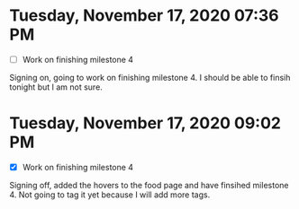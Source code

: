 # Tuesday, November 17, 2020 07:36 PM
- [ ] Work on finishing milestone 4

Signing on, going to work on finishing milestone 4. I should be able to finsih tonight but I am not sure. 

# Tuesday, November 17, 2020 09:02 PM
- [x] Work on finishing milestone 4

Signing off, added the hovers to the food page and have finsihed milestone 4. Not going to tag it yet because I will add more tags.

